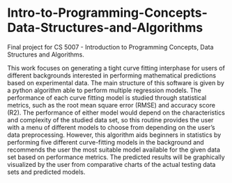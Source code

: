 # Intro-to-Programming-Concepts-Data-Structures-and-Algorithms
Final project for CS 5007 - Introduction to Programming Concepts, Data Structures and Algorithms. 

This work focuses on generating a tight curve fitting interphase for users of different backgrounds interested in performing mathematical predictions based on experimental data. The main structure of this software is given by a python algorithm able to perform multiple regression models. The performance of each curve fitting model is studied through statistical metrics, such as the root mean square error (RMSE) and accuracy score (R2). The performance of either model would depend on the characteristics and complexity of the studied data set, so this routine provides the user with a menu of different models to choose from depending on the user’s data preprocessing. However, this algorithm aids beginners in statistics by performing five different curve-fitting models in the background and recommends the user the most suitable model available for the given data set based on performance metrics. The predicted results will be graphically visualized by the user from comparative charts of the actual testing data sets and predicted models.
